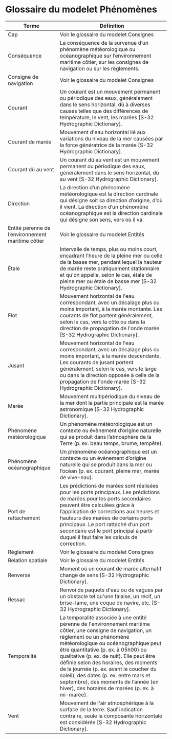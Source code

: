 # Glossaire du modelet Phénomènes

| Terme                                             | Définition                                                                                                                                                                                                                                                                                                                                                                                                                                                                                |
|---------------------------------------------------|-------------------------------------------------------------------------------------------------------------------------------------------------------------------------------------------------------------------------------------------------------------------------------------------------------------------------------------------------------------------------------------------------------------------------------------------------------------------------------------------|
| Cap                                               | Voir le glossaire du modelet Consignes                                                                                                                                                                                                                                                                                                                                                                                                                                                    |
| Conséquence                                       | La conséquence de la survenue d’un phénomène météorologique ou océanographique sur l’environnement maritime côtier, sur les consignes de navigation ou sur les règlements.                                                                                                                                                                                                                                                                                                                |
| Consigne de navigation                            | Voir le glossaire du modelet Consignes                                                                                                                                                                                                                                                                                                                                                                                                                                                    |
| Courant                                           | Un courant est un mouvement permanent ou périodique des eaux, généralement dans le sens horizontal, dû à diverses causes telles que des différences de température, le vent, les marées [S-32 Hydrographic Dictionary].                                                                                                                                                                                                                                                                   |
| Courant de marée                                  | Mouvement d'eau horizontal lié aux variations du niveau de la mer causées par la force génératrice de la marée [S-32 Hydrographic Dictionary].                                                                                                                                                                                                                                                                                                                                            |
| Courant dû au vent                                | Un courant dû au vent est un mouvement permanent ou périodique des eaux, généralement dans le sens horizontal, dû au vent [S-32 Hydrographic Dictionary].                                                                                                                                                                                                                                                                                                                                 |
| Direction                                         | La direction d’un phénomène météorologique est la direction cardinale qui désigne soit sa direction d’origine, d’où il vient. La direction d’un phénomène océanographique est la direction cardinale qui désigne son sens, vers où il va.                                                                                                                                                                                                                                                 |
| Entité pérenne de l’environnement maritime côtier | Voir le glossaire du modelet Entités                                                                                                                                                                                                                                                                                                                                                                                                                                                      |
| Étale                                             | Intervalle de temps, plus ou moins court, encadrant l'heure de la pleine mer ou celle de la basse mer, pendant lequel la hauteur de marée reste pratiquement stationnaire et qu'on appelle, selon le cas, étale de pleine mer ou étale de basse mer [S-32 Hydrographic Dictionary].                                                                                                                                                                                                       |
| Flot                                              | Mouvement horizontal de l'eau correspondant, avec un décalage plus ou moins important, à la marée montante. Les courants de flot portent généralement, selon le cas, vers la côte ou dans la direction de propagation de l'onde marée [S-32 Hydrographic Dictionary].                                                                                                                                                                                                                     |
| Jusant                                            | Mouvement horizontal de l'eau correspondant, avec un décalage plus ou moins important, à la marée descendante. Les courants de jusant portent généralement, selon le cas, vers le large ou dans la direction opposée à celle de la propagation de l'onde marée [S-32 Hydrographic Dictionary].                                                                                                                                                                                            |
| Marée                                             | Mouvement multipériodique du niveau de la mer dont la partie principale est la marée astronomique [S-32 Hydrographic Dictionary].                                                                                                                                                                                                                                                                                                                                                         |
| Phénomène météorologique                          | Un phénomène météorologique est un contexte ou évènement d’origine naturelle qui se produit dans l’atmosphère de la Terre (p. ex. beau temps, brume, tempête).                                                                                                                                                                                                                                                                                                                            |
| Phénomène océanographique                         | Un phénomène océanographique est un contexte ou un évènement d’origine naturelle qui se produit dans la mer ou l’océan (p. ex. courant, pleine mer, marée de vive-eau).                                                                                                                                                                                                                                                                                                                   |
| Port de rattachement                              | Les prédictions de marées sont réalisées pour les ports principaux. Les prédictions de marées pour les ports secondaires peuvent être calculées grâce à l’application de corrections aux heures et hauteurs des marées de certains ports principaux. Le port rattaché d’un port secondaire est le port principal à partir duquel il faut faire les calculs de correction.                                                                                                                 |
| Règlement                                         | Voir le glossaire du modelet Consignes                                                                                                                                                                                                                                                                                                                                                                                                                                                    |
| Relation spatiale                                 | Voir le glossaire du modelet Entités                                                                                                                                                                                                                                                                                                                                                                                                                                                      |
| Renverse                                          | Moment où un courant de marée alternatif change de sens [S-32 Hydrographic Dictionary].                                                                                                                                                                                                                                                                                                                                                                                                   |
| Ressac                                            | Renvoi de paquets d'eau ou de vagues par un obstacle tel qu'une falaise, un récif, un brise-lame, une coque de navire, etc. [S-32 Hydrographic Dictionary].                                                                                                                                                                                                                                                                                                                               |
| Temporalité                                       | La temporalité associée à une entité pérenne de l'environnement maritime côtier, une consigne de navigation, un règlement ou un phénomène météorologique ou océanographique peut être quantitative (p. ex. à 05h00) ou qualitative (p. ex. de nuit). Elle peut être définie selon des horaires, des moments de la journée (p. ex. avant le coucher du soleil), des dates (p. ex. entre mars et septembre), des moments de l’année (en hiver), des horaires de marées (p. ex. à mi-marée). |
| Vent                                              | Mouvement de l'air atmosphérique à la surface de la terre. Sauf indication contraire, seule la composante horizontale est considérée [S-32 Hydrographic Dictionary].                                                                                                                                                                                                                                                                                                                      |